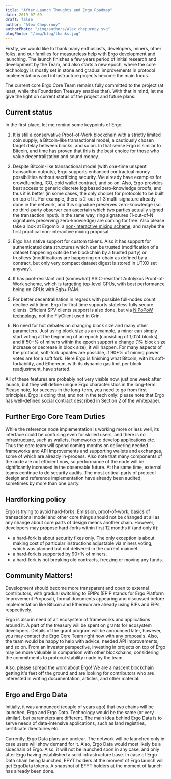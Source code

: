 ```yaml
---
title: "After-Launch Thoughts and Ergo Roadmap"
date: 2019-07-09
draft: false
author: "Alex Chepurnoy"
authorPhoto: "/img/authors/alex_chepurnoy.svg"
blogPhoto: "/img/blog/thanks.jpg"
---
```


Firstly, we would like to thank many enthusiasts, developers, miners, other folks, and our families for measureless help with Ergo development and launching. The launch finishes a few years period of initial research and development by the Team, and also starts a new epoch, where the core technology is mostly set in stone and gradual improvements in protocol implementations and infrastructure projects become the main focus.
  
The current core Ergo Core Team remains fully committed to the project (at least, while the Foundation Treasury enables that). With that in mind, let me give the light on current status of the project and future plans.

## Current status

In the first place, let me remind some keypoints of Ergo:

1. It is still a conservative Proof-of-Work blockchain with a strictly limited coin supply, a Bitcoin-like transactional model, a cautiously chosen target delay between blocks, and so on. In that sense Ergo is similar to Bitcoin, and time has proven that this is the best choice for those who value decentralization and sound money.

2. Despite Bitcoin-like transactional model (with one-time unspent transaction outputs), Ergo supports enhanced contractual money possibilities without sacrificing security. We already have examples for crowdfunding, ICO, cold wallet contract, and so on. Also, Ergo provides best access to generic discrete log based zero-knowledge proofs, and thus it is better (in some cases, the only choice) for protocols to be built on top of it. For example, there is 2-out-of-3 multi-signature already done in the network, and this signature preserves zero-knowledge (so no third-party observer can ascertain which two parties actually signed the transaction input). In the same way, ring signatures (1-out-of-N signatures preserving zero-knowledge) are coming for free. Also please take a look at Ergomix, a [non-interactive mixing scheme](https://docs.ergoplatform.com/sigmastate_protocols.pdf), and maybe the first practical non-interactive mixing proposal.

3. Ergo has native support for custom tokens. Also it has support for authenticated data structures which can be trusted (modification of a dataset happening outside the blockchain by a trusted party) or trustless (modifications are happening on-chain as defined by a contract, but only very compact dataset digest is stored in UTXO set anyway).

4. It has pool-resistant and (somewhat) ASIC-resistant Autolykos Proof-of-Work scheme, which is targeting top-level GPUs, with best performance being on GPUs with 8gb+ RAM.  

5. For better decentralization in regards with possible full-nodes count decline with time, Ergo for first time supports stateless fully secure clients. Efficient SPV clients support is also done, but via [NIPoPoW technology](https://nipopows.com/), not the FlyClient used in Grin.

6. No need for hot debates on changing block size and many other parameters. Just using block size as an example, a miner can simply start voting at the beginning of an epoch (consisting of 1,024 blocks), and if 50+% of miners within the epoch support a change (1% block size increase or decrease in block size), it will happen. For many aspects of the protocol, soft-fork updates are possible, if 90+% of mining power votes are for a soft fork. Here Ergo is finishing what Bitcoin, with its soft-forkability, and Ethereum, with its dynamic gas limit per block readjustment, have started.

All of these features are probably not very visible now, just one week after launch, but they will define unique Ergo characteristics in the long-term. Please note, for success in the long-term, you need to go from first principles. 
Ergo is doing that, and not in the tech only: please note that Ergo has well-defined social contract described in Section 2 of the whitepaper. 

## Further Ergo Core Team Duties

While the reference node implementation is working more or less well, its interface could be confusing even for skilled users, and there is no infrastructure, such as wallets, frameworks to develop applications etc. Thus the core team will spend coming months on delivering needed frameworks and API improvements and supporting wallets and exchanges, some of which are already in-process. Also note that many components of the node are not efficient now, so performance of the node will be significantly increased in the observable future. At the same time, external teams continue to do security audits. The most critical parts of protocol design and reference implementation have already been audited, sometimes by more than one party.

## Hardforking policy

Ergo is trying to avoid hard-forks. Emission, proof-of-work, basics of transactional model and other core things should not be changed at all as any change about core parts of design means another chain. However, developers may propose hard-forks within first 12 months if (and only if):

* a hard-fork is about security fixes only. The only exception is about making cost of particular instructions adjustable
via miners voting, which was planned but not delivered in the current mainnet.
* a hard-fork is supported by 90+% of miners.
* a hard-fork is not breaking old contracts, freezing or moving any funds.

## Community Matters!

Development should become more transparent and open to external contributors, with gradual switching to EPIPs (EPIP stands for Ergo Platform Improvement Proposal), formal documents appearing and discussed before implementation like Bitcoin and Ethereum are already using BIPs and EIPs, respectively. 

Ergo is also in need of an ecosystem of frameworks and applications around it. A part of the treasury will be spent on grants for ecosystem developers. Details of the grant program will be announced later, however, you may contact the Ergo Core Team right now with any proposals. Also, the team would be happy to help with advice, needed API improvements, and so on. From an investor perspective, investing in projects on top of Ergo may be more valuable in comparison with other blockchains, considering the commitments to protocol stability made by the team.  

Also, please spread the word about Ergo! We are a nascent blockchain getting it's feet off the ground and are looking for contributors who are interested in writing documentation, articles, and other material.

## Ergo and Ergo Data

Initially, it was announced (couple of years ago) that two chains will be launched, Ergo and Ergo Data. Technology would be the same (or very similar), but parameters are different. The main idea behind Ergo Data is to serve needs of data-intensive applications, such as land registries, certificate directories etc. 

Currently, Ergo Data plans are unclear. The network will be launched only in case users will show demand for it. Also, 
Ergo Data would most likely be a sidechain of Ergo. Also, it will not be launched soon in any case, and only after Ergo  having established a solid infrastructure base. In case of Ergo Data chain being launched, EFYT holders at the moment of Ergo launch will get ErgoData tokens. A snapshot of EFYT holders at the moment of launch has already been done.
